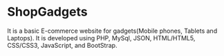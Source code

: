 # ShopGadgets
It is a basic E-commerce website for gadgets(Mobile phones, Tablets and Laptops). It is developed using PHP, MySql, JSON, HTML/HTML5, CSS/CSS3, JavaScript, and BootStrap.
